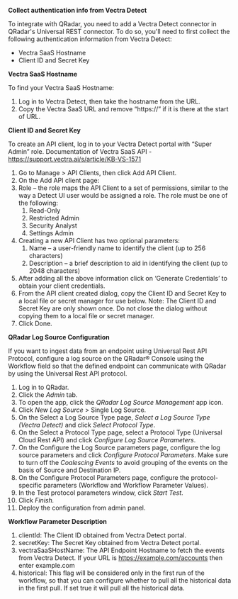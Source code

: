 ﻿**Collect authentication info from Vectra Detect**

To integrate with QRadar, you need to add a Vectra Detect connector in QRadar's Universal REST connector. To do so, you'll need to first collect the following authentication information from Vectra Detect:

- Vectra SaaS Hostname
- Client ID and Secret Key

**Vectra SaaS Hostname**

To find your Vectra SaaS Hostname:

1. Log in to Vectra Detect, then take the hostname from the URL.
2. Copy the Vectra SaaS URL and remove “https://” if it is there at the start of URL.

**Client ID and Secret Key**

To create an API client, log in to your Vectra Detect portal with “Super Admin” role. Documentation of Vectra SaaS API - <https://support.vectra.ai/s/article/KB-VS-1571>

1. Go to Manage > API Clients, then click Add API Client.
2. On the Add API client page:
3. Role – the role maps the API Client to a set of permissions, similar to the way a Detect UI user would be assigned a role. The role must be one of the following:
   1. Read-Only
   2. Restricted Admin
   3. Security Analyst
   4. Settings Admin
4. Creating a new API Client has two optional parameters:
   1. Name – a user-friendly name to identify the client (up to 256 characters)
   2. Description – a brief description to aid in identifying the client (up to 2048 characters)
5. After adding all the above information click on ‘Generate Credentials’ to obtain your client credentials.
6. From the API client created dialog, copy the Client ID and Secret Key to a local file or secret manager for use below. Note: The Client ID and Secret Key are only shown once. Do not close the dialog without copying them to a local file or secret manager.
7. Click Done.

**QRadar Log Source Configuration**

If you want to ingest data from an endpoint using Universal Rest API Protocol, configure a log source on the QRadar® Console using the Workflow field so that the defined endpoint can communicate with QRadar by using the Universal Rest API protocol.

1. Log in to QRadar.
2. Click the *Admin* tab.
3. To open the app, click the *QRadar Log Source Management* app icon.
4. Click *New Log Source* > Single Log Source.
5. On the Select a Log Source Type page, *Select a Log Source Type (Vectra Detect)* and click *Select Protocol Type*.
6. On the Select a Protocol Type page, select a Protocol Type (Universal Cloud Rest API) and click *Configure Log Source Parameters*.
7. On the Configure the Log Source parameters page, configure the log source parameters and click *Configure Protocol Parameters*. Make sure to turn off the *Coalescing Events* to avoid grouping of the events on the basis of Source and Destination IP.
8. On the Configure Protocol Parameters page, configure the protocol-specific parameters (Workflow and Workflow Parameter Values).
9. In the Test protocol parameters window, click *Start Test*.
10. Click *Finish.*
11. Deploy the configuration from admin panel.

**Workflow Parameter Description**

1. clientId: The Client ID obtained from Vectra Detect portal.
2. secretKey: The Secret Key obtained from Vectra Detect portal.
3. vectraSaaSHostName: The API Endpoint Hostname to fetch the events from Vectra Detect. If your URL is https://example.com/accounts then enter example.com
4. historical: This flag will be considered only in the first run of the workflow, so that you can configure whether to pull all the historical data in the first pull. If set true it will pull all the historical data.
